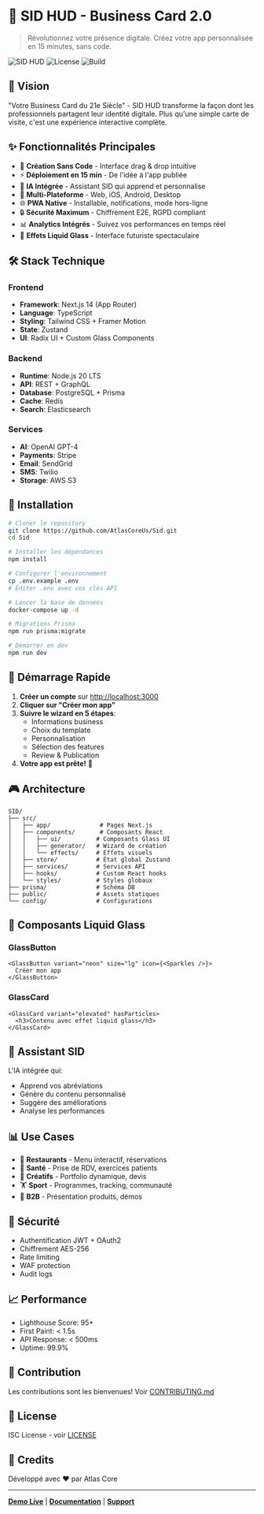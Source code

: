 # 🚀 SID HUD - Business Card 2.0

> Révolutionnez votre présence digitale. Créez votre app personnalisée en 15 minutes, sans code.

![SID HUD](https://img.shields.io/badge/Version-1.0.0-blue)
![License](https://img.shields.io/badge/License-ISC-green)
![Build](https://img.shields.io/badge/Build-Passing-brightgreen)

## 🎯 Vision

"Votre Business Card du 21e Siècle" - SID HUD transforme la façon dont les professionnels partagent leur identité digitale. Plus qu'une simple carte de visite, c'est une expérience interactive complète.

## ✨ Fonctionnalités Principales

- 🎨 **Création Sans Code** - Interface drag & drop intuitive
- ⚡ **Déploiement en 15 min** - De l'idée à l'app publiée
- 🤖 **IA Intégrée** - Assistant SID qui apprend et personnalise
- 📱 **Multi-Plateforme** - Web, iOS, Android, Desktop
- 🌐 **PWA Native** - Installable, notifications, mode hors-ligne
- 🔒 **Sécurité Maximum** - Chiffrement E2E, RGPD compliant
- 📊 **Analytics Intégrés** - Suivez vos performances en temps réel
- 💎 **Effets Liquid Glass** - Interface futuriste spectaculaire

## 🛠️ Stack Technique

### Frontend
- **Framework**: Next.js 14 (App Router)
- **Language**: TypeScript
- **Styling**: Tailwind CSS + Framer Motion
- **State**: Zustand
- **UI**: Radix UI + Custom Glass Components

### Backend
- **Runtime**: Node.js 20 LTS
- **API**: REST + GraphQL
- **Database**: PostgreSQL + Prisma
- **Cache**: Redis
- **Search**: Elasticsearch

### Services
- **AI**: OpenAI GPT-4
- **Payments**: Stripe
- **Email**: SendGrid
- **SMS**: Twilio
- **Storage**: AWS S3

## 🚀 Installation

```bash
# Cloner le repository
git clone https://github.com/AtlasCoreUs/Sid.git
cd Sid

# Installer les dépendances
npm install

# Configurer l'environnement
cp .env.example .env
# Éditer .env avec vos clés API

# Lancer la base de données
docker-compose up -d

# Migrations Prisma
npm run prisma:migrate

# Démarrer en dev
npm run dev
```

## 📱 Démarrage Rapide

1. **Créer un compte** sur [http://localhost:3000](http://localhost:3000)
2. **Cliquer sur "Créer mon app"**
3. **Suivre le wizard en 5 étapes**:
   - Informations business
   - Choix du template
   - Personnalisation
   - Sélection des features
   - Review & Publication
4. **Votre app est prête!** 🎉

## 🎮 Architecture

```
SID/
├── src/
│   ├── app/              # Pages Next.js
│   ├── components/       # Composants React
│   │   ├── ui/          # Composants Glass UI
│   │   ├── generator/   # Wizard de création
│   │   └── effects/     # Effets visuels
│   ├── store/           # État global Zustand
│   ├── services/        # Services API
│   ├── hooks/           # Custom React hooks
│   └── styles/          # Styles globaux
├── prisma/              # Schéma DB
├── public/              # Assets statiques
└── config/              # Configurations
```

## 🌟 Composants Liquid Glass

### GlassButton
```tsx
<GlassButton variant="neon" size="lg" icon={<Sparkles />}>
  Créer mon app
</GlassButton>
```

### GlassCard
```tsx
<GlassCard variant="elevated" hasParticles>
  <h3>Contenu avec effet liquid glass</h3>
</GlassCard>
```

## 🤖 Assistant SID

L'IA intégrée qui:
- Apprend vos abréviations
- Génère du contenu personnalisé
- Suggère des améliorations
- Analyse les performances

## 📊 Use Cases

- 🍕 **Restaurants** - Menu interactif, réservations
- 🏥 **Santé** - Prise de RDV, exercices patients
- 🎨 **Créatifs** - Portfolio dynamique, devis
- 🏋️ **Sport** - Programmes, tracking, communauté
- 🏢 **B2B** - Présentation produits, démos

## 🔐 Sécurité

- Authentification JWT + OAuth2
- Chiffrement AES-256
- Rate limiting
- WAF protection
- Audit logs

## 📈 Performance

- Lighthouse Score: 95+
- First Paint: < 1.5s
- API Response: < 500ms
- Uptime: 99.9%

## 🤝 Contribution

Les contributions sont les bienvenues! Voir [CONTRIBUTING.md](CONTRIBUTING.md)

## 📄 License

ISC License - voir [LICENSE](LICENSE)

## 🙏 Credits

Développé avec ❤️ par Atlas Core

---

**[Demo Live](https://sid-hud.com)** | **[Documentation](https://docs.sid-hud.com)** | **[Support](mailto:support@sid-hud.com)**